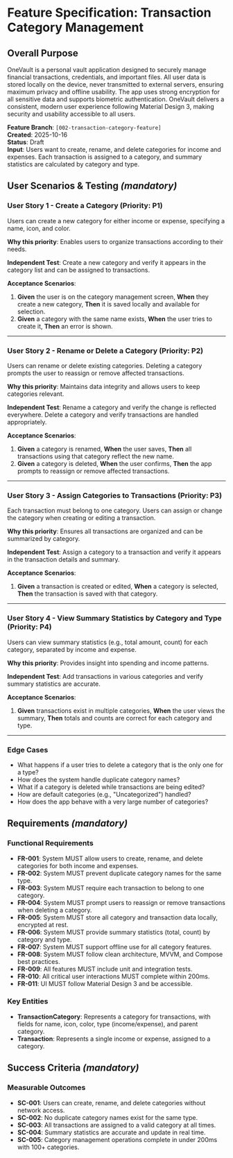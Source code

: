 # Feature Specification: Transaction Category Management

## Overall Purpose
OneVault is a personal vault application designed to securely manage financial transactions, credentials, and important files. All user data is stored locally on the device, never transmitted to external servers, ensuring maximum privacy and offline usability. The app uses strong encryption for all sensitive data and supports biometric authentication. OneVault delivers a consistent, modern user experience following Material Design 3, making security and usability accessible to all users.

**Feature Branch**: `[002-transaction-category-feature]`  
**Created**: 2025-10-16  
**Status**: Draft  
**Input**: Users want to create, rename, and delete categories for income and expenses. Each transaction is assigned to a category, and summary statistics are calculated by category and type.

## User Scenarios & Testing *(mandatory)*

### User Story 1 - Create a Category (Priority: P1)
Users can create a new category for either income or expense, specifying a name, icon, and color.

**Why this priority**: Enables users to organize transactions according to their needs.

**Independent Test**: Create a new category and verify it appears in the category list and can be assigned to transactions.

**Acceptance Scenarios**:
1. **Given** the user is on the category management screen, **When** they create a new category, **Then** it is saved locally and available for selection.
2. **Given** a category with the same name exists, **When** the user tries to create it, **Then** an error is shown.

---

### User Story 2 - Rename or Delete a Category (Priority: P2)
Users can rename or delete existing categories. Deleting a category prompts the user to reassign or remove affected transactions.

**Why this priority**: Maintains data integrity and allows users to keep categories relevant.

**Independent Test**: Rename a category and verify the change is reflected everywhere. Delete a category and verify transactions are handled appropriately.

**Acceptance Scenarios**:
1. **Given** a category is renamed, **When** the user saves, **Then** all transactions using that category reflect the new name.
2. **Given** a category is deleted, **When** the user confirms, **Then** the app prompts to reassign or remove affected transactions.

---

### User Story 3 - Assign Categories to Transactions (Priority: P3)
Each transaction must belong to one category. Users can assign or change the category when creating or editing a transaction.

**Why this priority**: Ensures all transactions are organized and can be summarized by category.

**Independent Test**: Assign a category to a transaction and verify it appears in the transaction details and summary.

**Acceptance Scenarios**:
1. **Given** a transaction is created or edited, **When** a category is selected, **Then** the transaction is saved with that category.

---

### User Story 4 - View Summary Statistics by Category and Type (Priority: P4)
Users can view summary statistics (e.g., total amount, count) for each category, separated by income and expense.

**Why this priority**: Provides insight into spending and income patterns.

**Independent Test**: Add transactions in various categories and verify summary statistics are accurate.

**Acceptance Scenarios**:
1. **Given** transactions exist in multiple categories, **When** the user views the summary, **Then** totals and counts are correct for each category and type.

---

### Edge Cases
- What happens if a user tries to delete a category that is the only one for a type?
- How does the system handle duplicate category names?
- What if a category is deleted while transactions are being edited?
- How are default categories (e.g., "Uncategorized") handled?
- How does the app behave with a very large number of categories?

## Requirements *(mandatory)*

### Functional Requirements
- **FR-001**: System MUST allow users to create, rename, and delete categories for both income and expenses.
- **FR-002**: System MUST prevent duplicate category names for the same type.
- **FR-003**: System MUST require each transaction to belong to one category.
- **FR-004**: System MUST prompt users to reassign or remove transactions when deleting a category.
- **FR-005**: System MUST store all category and transaction data locally, encrypted at rest.
- **FR-006**: System MUST provide summary statistics (total, count) by category and type.
- **FR-007**: System MUST support offline use for all category features.
- **FR-008**: System MUST follow clean architecture, MVVM, and Compose best practices.
- **FR-009**: All features MUST include unit and integration tests.
- **FR-010**: All critical user interactions MUST complete within 200ms.
- **FR-011**: UI MUST follow Material Design 3 and be accessible.

### Key Entities
- **TransactionCategory**: Represents a category for transactions, with fields for name, icon, color, type (income/expense), and parent category.
- **Transaction**: Represents a single income or expense, assigned to a category.

## Success Criteria *(mandatory)*

### Measurable Outcomes
- **SC-001**: Users can create, rename, and delete categories without network access.
- **SC-002**: No duplicate category names exist for the same type.
- **SC-003**: All transactions are assigned to a valid category at all times.
- **SC-004**: Summary statistics are accurate and update in real time.
- **SC-005**: Category management operations complete in under 200ms with 100+ categories.


